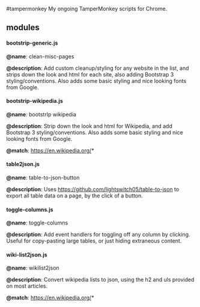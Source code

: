 
#tampermonkey
My ongoing TamperMonkey scripts for Chrome.

## modules

#### bootstrip-generic.js

**@name**:          clean-misc-pages

**@description**:   Add custom cleanup/styling for any website in the list, and strips down the look and html for each site, also adding Bootstrap 3 styling/conventions. Also adds some basic styling and nice looking fonts from Google.

#### bootstrip-wikipedia.js

**@name**:          bootstrIp wikipedia

**@description**:   Strip down the look and html for Wikipedia, and add Bootstrap 3 styling/conventions. Also adds some basic styling and nice looking fonts from Google.

**@match**:         https://en.wikipedia.org/*

#### table2json.js

**@name**:          table-to-json-button

**@description**:   Uses https://github.com/lightswitch05/table-to-json to export all table data on a page, by the click of a button.

#### toggle-columns.js

**@name**:          toggle-columns

**@description**:   Add event handlers for toggling off any column by clicking. Useful for copy-pasting large tables, or just hiding extraneous content.

#### wiki-list2json.js

**@name**:          wikilist2json

**@description**:   Convert wikipedia lists to json, using the h2 and uls provided on most articles.

**@match**:         https://en.wikipedia.org/*

